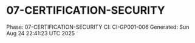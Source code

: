 # 07-CERTIFICATION-SECURITY
Phase: 07-CERTIFICATION-SECURITY
CI: CI-GP001-006
Generated: Sun Aug 24 22:41:23 UTC 2025
